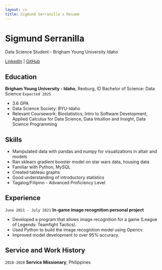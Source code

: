 ```yaml
---
layout: cv
title: Sigmund Serranilla's Resume
---
```

# Sigmund Serranilla
Data Science Student - Brigham Young University Idaho

<div id="webaddress">
<a href="https://www.linkedin.com/in/sigmund-serranilla-5756051a5/">LinkedIn</a>
| <a href="https://github.com/byuids-resumes">GitHub</a>
</div>


## Education

**Brigham Young University - Idaho**, Rexburg, ID
Bachelor of Science: Data Science `Expected 2025`
- 3.6 GPA
- Data Science Society: BYU-Idaho
- Relevant Coursework: Biostatistics, Intro to Software Development, Applied Calculus for Data Science, Data Intuition and Insight, Data Science Programming


## Skills
- Manipulated data with pandas and numpy for visualizations in altair and models
- Ran sklearn gradient booster model on star wars data, housing data
- Familiar with Python, MySQL
- Created tableau graphs
- Good understanding of introductory statistics
- Tagalog/Filipino - Advanced Proficiency Level

## Experience

`June 2021 - July 2021`
__In-game image recognition personal project__

- Developed a program that allows image recognition for a game (League of Legends: Teamfight Tactics).
- Used Python to build the image recognition model using Opencv.
- Improved model development to over 95% accuracy. 


## Service and Work History

`2018-2020`
__Service Missionary__, Philippines


